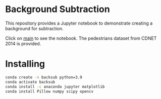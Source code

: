 # Background Subtraction
This repository provides a Jupyter notebook to demonstrate creating a background for subtraction. 

Click on [main](/main.ipynb) to see the notebook. The pedestrians dataset from CDNET 2014 is provided.

# Installing
```bash
conda create -n backsub python=3.9
conda activate backsub
conda install -c anaconda jupyter matplotlib
conda install Pillow numpy scipy opencv
```